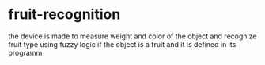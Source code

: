 # fruit-recognition
the device is made to measure weight and color of the object and recognize fruit type using fuzzy logic if the object is a fruit and it is defined in its programm
